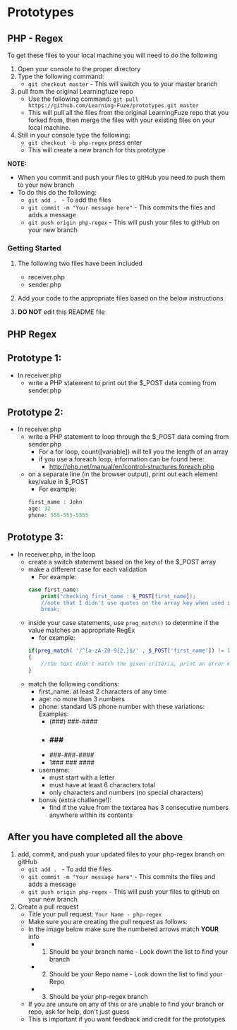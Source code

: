 # Prototypes

## PHP - Regex

To get these files to your local machine you will need to do the following

1. Open your console to the proper directory
2. Type the following command:
	- `git checkout master` - This will switch you to your master branch
3. pull from the original Learningfuze repo
	- Use the following command:
		`git pull https://github.com/Learning-Fuze/prototypes.git master`
	- This will pull all the files from the original LearningFuze repo that you forked from, then merge the files with your existing files on your local machine.
4. Still in your console type the following: 
	- `git checkout -b php-regex` press enter
	- This will create a new branch for this prototype

**NOTE:**
- When you commit and push your files to gitHub you need to push them to your new branch
- To do this do the following:
	- `git add . ` - To add the files
	- `git commit -m "Your message here"` - This commits the files and adds a message
	- `git push origin php-regex` - This will push your files to gitHub on your new branch

### Getting Started

1. The following two files have been included
	- receiver.php
	- sender.php

2. Add your code to the appropriate files based on the below instructions

3. **DO NOT** edit this README file

## PHP Regex

## Prototype 1:
- In receiver.php
	- write a PHP statement to print out the $_POST data coming from sender.php

## Prototype 2:
- In receiver.php
	- write a PHP statement to loop through the $_POST data coming from sender.php
		- For a for loop, count([variable]) will tell you the length of an array
		- if you use a foreach loop, information can be found here:
			- http://php.net/manual/en/control-structures.foreach.php
	- on a separate line (in the browser output), print out each element key/value in $_POST
		- For example: 
		```PHP
		first_name : John
		age: 32
		phone: 555-555-5555
		```
## Prototype 3:
- In receiver.php, in the loop
	- create a switch statement based on the key of the $_POST array
	- make a different case for each validation
		- For example:
		```PHP
		case first_name:
			print("checking first_name : $_POST[first_name]);
			//note that I didn't use quotes on the array key when used inside double quotes
			break;
		```
	- inside your case statements, use `preg_match()` to determine if the value matches an appropriate RegEx
		- for example:
		```PHP
		if(preg_match( '/^[a-zA-Z0-9{2,}$/' , $_POST['first_name']) != 1)
		{
			//the text didn't match the given criteria, print an error message, add to an error array, or whatever you deem appropriate
		}
		```
	- match the following conditions:
		- first_name: at least 2 characters of any time
		- age: no more than 3 numbers
		- phone: standard US phone number with these variations:
		Examples:
			- (###) ###-####
			- ### ### ####
			- ###-###-####
			- 1### ### ####
		- username: 
			- must start with a letter
			- must have at least 6 characters total
			- only characters and numbers (no special characters)
		- bonus (extra challenge!):
			- find if the value from the textarea has 3 consecutive numbers anywhere within its contents

## After you have completed all the above

1. add, commit, and push your updated files to your php-regex branch on gitHub
	- `git add . ` - To add the files
	- `git commit -m "Your message here"` - This commits the files and adds a message
	- `git push origin php-regex` - This will push your files to gitHub on your new branch
2. Create a pull request
	- Title your pull request: `Your Name - php-regex`
	- Make sure you are creating the pull request as follows:
	- In the image below make sure the numbered arrows match **YOUR** info
		- 1. Should be your branch name - Look down the list to find your branch
		- 2. Should be your Repo name - Look down the list to find your Repo
		- 3. Should be your php-regex branch
	- If you are unsure on any of this or are unable to find your branch or repo, ask for help, don't just guess
	- This is important if you want feedback and credit for the prototypes 

<img src="https://github.com/Learning-Fuze/prototypes/blob/assets/assets/pr_php-regex.png?raw=true" alt="">